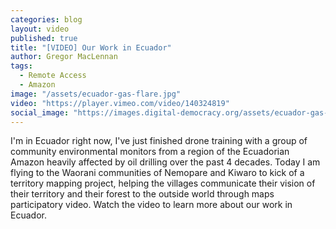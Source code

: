 ```yaml
---
categories: blog
layout: video
published: true
title: "[VIDEO] Our Work in Ecuador"
author: Gregor MacLennan
tags:
  - Remote Access
  - Amazon
image: "/assets/ecuador-gas-flare.jpg"
video: "https://player.vimeo.com/video/140324819"
social_image: "https://images.digital-democracy.org/assets/ecuador-gas-flare.jpg"
---
```

I'm in Ecuador right now, I've just finished drone training with a group of community environmental monitors from a region of the Ecuadorian Amazon heavily affected by oil drilling over the past 4 decades. Today I am flying to the Waorani communities of Nemopare and Kiwaro to kick of a territory mapping project, helping the villages communicate their vision of their territory and their forest to the outside world through maps participatory video. <a class="play-link">Watch the video</a> to learn more about our work in Ecuador.
